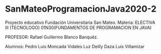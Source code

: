 # SanMateoProgramacionJava2020-2

Proyecto educativo Fundación Universitaria San Mateo.
Materia: ELECTIVA III (TECNOLOGO) 01N30(FUNDAMENTOS DE PROGRAMACION EN JAVA)

PROFESOR: Rafael Guillermo Blanco Banquéz.

Alumnos:
Pedro Luis Moncada Vidales
Luz Deilly Daza
Luis Villamizar

